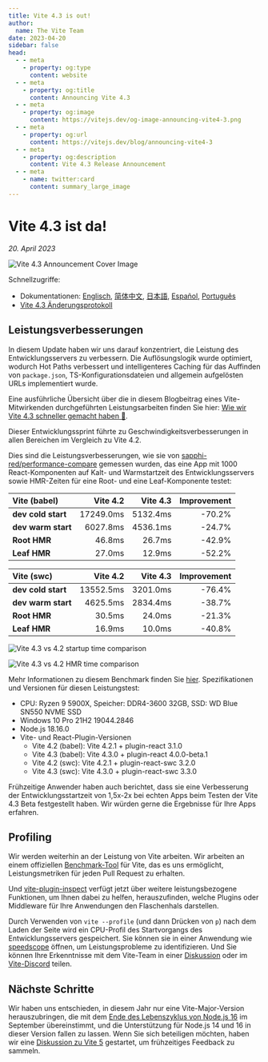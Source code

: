 ```yaml
---
title: Vite 4.3 is out!
author:
  name: The Vite Team
date: 2023-04-20
sidebar: false
head:
  - - meta
    - property: og:type
      content: website
  - - meta
    - property: og:title
      content: Announcing Vite 4.3
  - - meta
    - property: og:image
      content: https://vitejs.dev/og-image-announcing-vite4-3.png
  - - meta
    - property: og:url
      content: https://vitejs.dev/blog/announcing-vite4-3
  - - meta
    - property: og:description
      content: Vite 4.3 Release Announcement
  - - meta
    - name: twitter:card
      content: summary_large_image
---
```


# Vite 4.3 ist da!

_20. April 2023_

![Vite 4.3 Announcement Cover Image](/og-image-announcing-vite4-3.png)

Schnellzugriffe:

- Dokumentationen: [Englisch](/), [简体中文](https://cn.vitejs.dev/), [日本語](https://ja.vitejs.dev/), [Español](https://es.vitejs.dev/), [Português](https://pt.vitejs.dev/)
- [Vite 4.3 Änderungsprotokoll](https://github.com/vitejs/vite/blob/main/packages/vite/CHANGELOG.md#430-2023-04-20)

## Leistungsverbesserungen

In diesem Update haben wir uns darauf konzentriert, die Leistung des Entwicklungsservers zu verbessern. Die Auflösungslogik wurde optimiert, wodurch Hot Paths verbessert und intelligenteres Caching für das Auffinden von `package.json`, TS-Konfigurationsdateien und allgemein aufgelösten URLs implementiert wurde.

Eine ausführliche Übersicht über die in diesem Blogbeitrag eines Vite-Mitwirkenden durchgeführten Leistungsarbeiten finden Sie hier: [Wie wir Vite 4.3 schneller gemacht haben 🚀](https://sun0day.github.io/blog/vite/why-vite4_3-is-faster.html).

Dieser Entwicklungssprint führte zu Geschwindigkeitsverbesserungen in allen Bereichen im Vergleich zu Vite 4.2.

Dies sind die Leistungsverbesserungen, wie sie von [sapphi-red/performance-compare](https://github.com/sapphi-red/performance-compare) gemessen wurden, das eine App mit 1000 React-Komponenten auf Kalt- und Warmstartzeit des Entwicklungsservers sowie HMR-Zeiten für eine Root- und eine Leaf-Komponente testet:

| **Vite (babel)**   |  Vite 4.2 | Vite 4.3 | Improvement |
| :----------------- | --------: | -------: | ----------: |
| **dev cold start** | 17249.0ms | 5132.4ms |      -70.2% |
| **dev warm start** |  6027.8ms | 4536.1ms |      -24.7% |
| **Root HMR**       |    46.8ms |   26.7ms |      -42.9% |
| **Leaf HMR**       |    27.0ms |   12.9ms |      -52.2% |

| **Vite (swc)**     |  Vite 4.2 | Vite 4.3 | Improvement |
| :----------------- | --------: | -------: | ----------: |
| **dev cold start** | 13552.5ms | 3201.0ms |      -76.4% |
| **dev warm start** |  4625.5ms | 2834.4ms |      -38.7% |
| **Root HMR**       |    30.5ms |   24.0ms |      -21.3% |
| **Leaf HMR**       |    16.9ms |   10.0ms |      -40.8% |

![Vite 4.3 vs 4.2 startup time comparison](/vite4-3-startup-time.png)

![Vite 4.3 vs 4.2 HMR time comparison](/vite4-3-hmr-time.png)

Mehr Informationen zu diesem Benchmark finden Sie [hier](https://gist.github.com/sapphi-red/25be97327ee64a3c1dce793444afdf6e). Spezifikationen und Versionen für diesen Leistungstest:

- CPU: Ryzen 9 5900X, Speicher: DDR4-3600 32GB, SSD: WD Blue SN550 NVME SSD
- Windows 10 Pro 21H2 19044.2846
- Node.js 18.16.0
- Vite- und React-Plugin-Versionen
  - Vite 4.2 (babel): Vite 4.2.1 + plugin-react 3.1.0
  - Vite 4.3 (babel): Vite 4.3.0 + plugin-react 4.0.0-beta.1
  - Vite 4.2 (swc): Vite 4.2.1 + plugin-react-swc 3.2.0
  - Vite 4.3 (swc): Vite 4.3.0 + plugin-react-swc 3.3.0

Frühzeitige Anwender haben auch berichtet, dass sie eine Verbesserung der Entwicklungsstartzeit von 1,5x-2x bei echten Apps beim Testen der Vite 4.3 Beta festgestellt haben. Wir würden gerne die Ergebnisse für Ihre Apps erfahren.

## Profiling

Wir werden weiterhin an der Leistung von Vite arbeiten. Wir arbeiten an einem offiziellen [Benchmark-Tool](https://github.com/vitejs/vite-benchmark) für Vite, das es uns ermöglicht, Leistungsmetriken für jeden Pull Request zu erhalten.

Und [vite-plugin-inspect](https://github.com/antfu/vite-plugin-inspect) verfügt jetzt über weitere leistungsbezogene Funktionen, um Ihnen dabei zu helfen, herauszufinden, welche Plugins oder Middleware für Ihre Anwendungen den Flaschenhals darstellen.

Durch Verwenden von `vite --profile` (und dann Drücken von `p`) nach dem Laden der Seite wird ein CPU-Profil des Startvorgangs des Entwicklungsservers gespeichert. Sie können sie in einer Anwendung wie [speedscope](https://www.speedscope.app/) öffnen, um Leistungsprobleme zu identifizieren. Und Sie können Ihre Erkenntnisse mit dem Vite-Team in einer [Diskussion](https://github.com/vitejs/vite/discussions) oder im [Vite-Discord](https://chat.vitejs.dev) teilen.

## Nächste Schritte

Wir haben uns entschieden, in diesem Jahr nur eine Vite-Major-Version herauszubringen, die mit dem [Ende des Lebenszyklus von Node.js 16](https://endoflife.date/nodejs) im September übereinstimmt, und die Unterstützung für Node.js 14 und 16 in dieser Version fallen zu lassen. Wenn Sie sich beteiligen möchten, haben wir eine [Diskussion zu Vite 5](https://github.com/vitejs/vite/discussions/12466) gestartet, um frühzeitiges Feedback zu sammeln.
